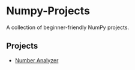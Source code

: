 # Numpy-Projects
A collection of beginner-friendly NumPy projects.

## Projects
- [Number Analyzer](Number-Analyzer/README.md)

